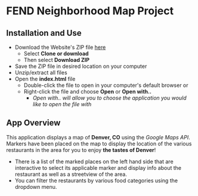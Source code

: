 FEND Neighborhood Map Project
==============================================================================

Installation and Use
------------------------------------------------------------------------------
- Download the Website's ZIP file [here](https://github.com/srdmdev8/Neighborhood-Map-Project)
  - Select **Clone or download**
  - Then select **Download ZIP**
- Save the ZIP file in desired location on your computer
- Unzip/extract all files
- Open the **index.html** file
  - Double-click the file to open in your computer's default browser or
  - Right-click the file and choose **Open** or **Open with..**
    - *Open with.. will allow you to choose the application you would like to open the file with*

App Overview
------------------------------------------------------------------------------
This application displays a map of **Denver, CO** using the *Google Maps API*. Markers have been placed on the map to display the location of the various restaurants in the area for you to enjoy **the tastes of Denver**!

- There is a list of the marked places on the left hand side that are interactive to select its applicable marker and display info about the restaurant as well as a streetview of the area.
- You can filter the restaurants by various food categories using the dropdown menu.  
